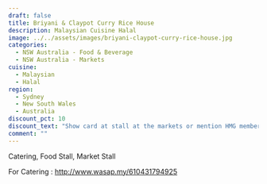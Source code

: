 ```yaml
---
draft: false
title: Briyani & Claypot Curry Rice House
description: Malaysian Cuisine Halal
image: ../../assets/images/briyani-claypot-curry-rice-house.jpg
categories:
  - NSW Australia - Food & Beverage
  - NSW Australia - Markets
cuisine:
  - Malaysian
  - Halal
region:
  - Sydney
  - New South Wales
  - Australia
discount_pct: 10
discount_text: "Show card at stall at the markets or mention HMG members for catering\t"
comment: ""
---
```

Catering, Food Stall, Market Stall

For Catering : http://www.wasap.my/610431794925
